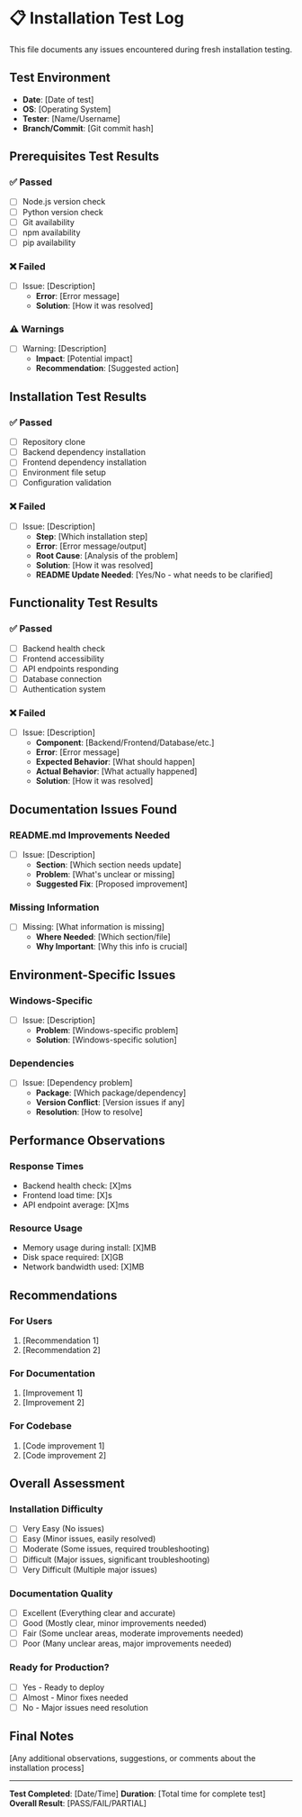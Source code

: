 # 📋 Installation Test Log

This file documents any issues encountered during fresh installation testing.

## Test Environment
- **Date**: [Date of test]
- **OS**: [Operating System]
- **Tester**: [Name/Username]
- **Branch/Commit**: [Git commit hash]

## Prerequisites Test Results

### ✅ Passed
- [ ] Node.js version check
- [ ] Python version check  
- [ ] Git availability
- [ ] npm availability
- [ ] pip availability

### ❌ Failed
- [ ] Issue: [Description]
  - **Error**: [Error message]
  - **Solution**: [How it was resolved]

### ⚠️ Warnings
- [ ] Warning: [Description]
  - **Impact**: [Potential impact]
  - **Recommendation**: [Suggested action]

## Installation Test Results

### ✅ Passed
- [ ] Repository clone
- [ ] Backend dependency installation
- [ ] Frontend dependency installation
- [ ] Environment file setup
- [ ] Configuration validation

### ❌ Failed
- [ ] Issue: [Description]
  - **Step**: [Which installation step]
  - **Error**: [Error message/output]
  - **Root Cause**: [Analysis of the problem]
  - **Solution**: [How it was resolved]
  - **README Update Needed**: [Yes/No - what needs to be clarified]

## Functionality Test Results

### ✅ Passed
- [ ] Backend health check
- [ ] Frontend accessibility
- [ ] API endpoints responding
- [ ] Database connection
- [ ] Authentication system

### ❌ Failed
- [ ] Issue: [Description]
  - **Component**: [Backend/Frontend/Database/etc.]
  - **Error**: [Error message]
  - **Expected Behavior**: [What should happen]
  - **Actual Behavior**: [What actually happened]
  - **Solution**: [How it was resolved]

## Documentation Issues Found

### README.md Improvements Needed
- [ ] Issue: [Description]
  - **Section**: [Which section needs update]
  - **Problem**: [What's unclear or missing]
  - **Suggested Fix**: [Proposed improvement]

### Missing Information
- [ ] Missing: [What information is missing]
  - **Where Needed**: [Which section/file]
  - **Why Important**: [Why this info is crucial]

## Environment-Specific Issues

### Windows-Specific
- [ ] Issue: [Description]
  - **Problem**: [Windows-specific problem]
  - **Solution**: [Windows-specific solution]

### Dependencies
- [ ] Issue: [Dependency problem]
  - **Package**: [Which package/dependency]
  - **Version Conflict**: [Version issues if any]
  - **Resolution**: [How to resolve]

## Performance Observations

### Response Times
- Backend health check: [X]ms
- Frontend load time: [X]s
- API endpoint average: [X]ms

### Resource Usage
- Memory usage during install: [X]MB
- Disk space required: [X]GB
- Network bandwidth used: [X]MB

## Recommendations

### For Users
1. [Recommendation 1]
2. [Recommendation 2]

### For Documentation
1. [Improvement 1]
2. [Improvement 2]

### For Codebase
1. [Code improvement 1]
2. [Code improvement 2]

## Overall Assessment

### Installation Difficulty
- [ ] Very Easy (No issues)
- [ ] Easy (Minor issues, easily resolved)
- [ ] Moderate (Some issues, required troubleshooting)
- [ ] Difficult (Major issues, significant troubleshooting)
- [ ] Very Difficult (Multiple major issues)

### Documentation Quality
- [ ] Excellent (Everything clear and accurate)
- [ ] Good (Mostly clear, minor improvements needed)
- [ ] Fair (Some unclear areas, moderate improvements needed)
- [ ] Poor (Many unclear areas, major improvements needed)

### Ready for Production?
- [ ] Yes - Ready to deploy
- [ ] Almost - Minor fixes needed
- [ ] No - Major issues need resolution

## Final Notes

[Any additional observations, suggestions, or comments about the installation process]

---

**Test Completed**: [Date/Time]
**Duration**: [Total time for complete test]
**Overall Result**: [PASS/FAIL/PARTIAL]